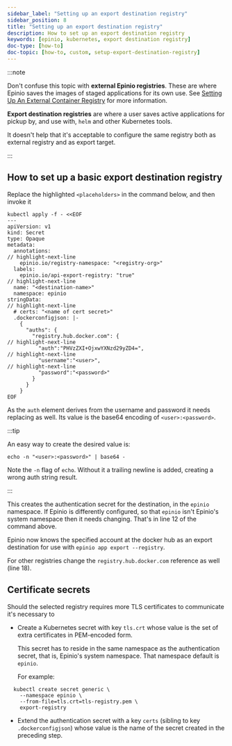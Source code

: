 ```yaml
---
sidebar_label: "Setting up an export destination registry"
sidebar_position: 8
title: "Setting up an export destination registry"
description: How to set up an export destination registry
keywords: [epinio, kubernetes, export destination registry]
doc-type: [how-to]
doc-topic: [how-to, custom, setup-export-destination-registry]
---
```


:::note

Don't confuse this topic with **external Epinio registries**.
These are where Epinio saves the images of staged applications for its own use.
See [Setting Up An External Container Registry](setup_external_registry.md) for more information.

**Export destination registries** are where a user saves active applications for pickup by, and use with, `helm` and other Kubernetes tools.

It doesn't help that it's acceptable to configure the same registry both as external registry and as export target.

:::

## How to set up a basic export destination registry

Replace the highlighted `<placeholders>` in the command below, and then invoke it

```console showLineNumbers
kubectl apply -f - <<EOF
---
apiVersion: v1
kind: Secret
type: Opaque
metadata:
  annotations:
// highlight-next-line
    epinio.io/registry-namespace: "<registry-org>"
  labels:
    epinio.io/api-export-registry: "true"
// highlight-next-line
  name: "<destination-name>"
  namespace: epinio
stringData:
// highlight-next-line
  # certs: "<name of cert secret>"
  .dockerconfigjson: |-
    {
      "auths": {
        "registry.hub.docker.com": {
// highlight-next-line
          "auth":"PHVzZXI+OjxwYXNzd29yZD4=",
// highlight-next-line
          "username":"<user>",
// highlight-next-line
          "password":"<password>"
        }
      }
    }
EOF
```

As the `auth` element derives from the username and password it needs replacing as well.
Its value is the base64 encoding of `<user>:<password>`.

:::tip

An easy way to create the desired value is:

```console
echo -n "<user>:<password>" | base64 -
```

Note the `-n` flag of `echo`.
Without it a trailing newline is added, creating a wrong auth string result.

:::

This creates the authentication secret for the destination, in the `epinio` namespace.
If Epinio is differently configured, so that `epinio` isn't Epinio's system namespace then it needs changing.
That's in line 12 of the command above.

Epinio now knows the specified account at the docker hub as an export destination for use with `epinio app export --registry`.

For other registries change the `registry.hub.docker.com` reference as well (line 18).

## Certificate secrets

Should the selected registry requires more TLS certificates to communicate it's necessary to

- Create a Kubernetes secret with key `tls.crt` whose value is the set of extra certificates in PEM-encoded form.

  This secret has to reside in the same namespace as the authentication secret, that is, Epinio's system namespace.
  That namespace default is `epinio`.

  For example:

```console
  kubectl create secret generic \
    --namespace epinio \
    --from-file=tls.crt=tls-registry.pem \
    export-registry
  ```

 - Extend the authentication secret with a key `certs` (sibling to key `.dockerconfigjson`) whose value is the name of the secret created in the preceding step.
